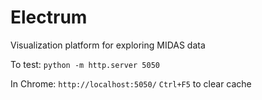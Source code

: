 # Electrum
Visualization platform for exploring MIDAS data

To test:
`python -m http.server 5050`

In Chrome:
`http://localhost:5050/`
`Ctrl+F5` to clear cache
